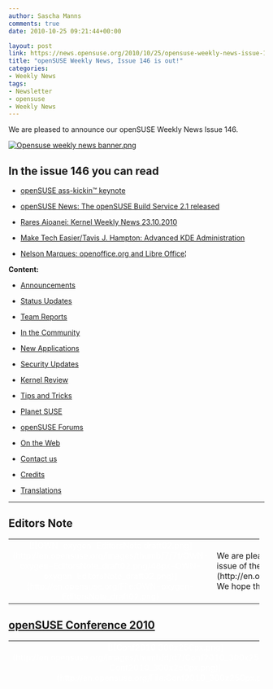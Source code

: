 ```yaml
---
author: Sascha Manns
comments: true
date: 2010-10-25 09:21:44+00:00

layout: post
link: https://news.opensuse.org/2010/10/25/opensuse-weekly-news-issue-146-is-out/
title: "openSUSE Weekly News, Issue 146 is out!"
categories:
- Weekly News
tags:
- Newsletter
- opensuse
- Weekly News
---
```

We are pleased to announce our openSUSE Weekly News Issue 146.
<!-- more -->








[![Opensuse weekly news banner.png](http://en.opensuse.org/images/6/6d/Opensuse_weekly_news_banner.png)](http://en.opensuse.org/File:Opensuse_weekly_news_banner.png)













## In the issue 146 you can read




  * [ openSUSE ass-kickin™ keynote](https://news.opensuse.org/?p=5240#openSUSE_ass-kickin.E2.80.99_keynote)


  * [ openSUSE News: The openSUSE Build Service 2.1 released](https://news.opensuse.org/?p=5240#openSUSE_News:_The_openSUSE_Build_Service_2.1_released)


  * [ Rares Aioanei: Kernel Weekly News 23.10.2010](https://news.opensuse.org/?p=5240#Rares_Aioanei:_Kernel_Weekly_News_23.10.2010)


  * [ Make Tech Easier/Tavis J. Hampton: Advanced KDE Administration](https://news.opensuse.org/?p=5240#Make_Tech_Easier.2FTavis_J._Hampton:_Advanced_KDE_Administration)


  * [ Nelson Marques: openoffice.org and Libre Office¦](https://news.opensuse.org/?p=5240#Nelson_Marques:_openoffice.org_and_Libre_Office.E2.80.A6)















**Content:**




  * [ Announcements](https://news.opensuse.org/?p=5240#Announcements)


  * [ Status Updates](https://news.opensuse.org/?p=5240#Status_Updates)


  * [ Team Reports](https://news.opensuse.org/?p=5240#Team_Reports)


  * [ In the Community](https://news.opensuse.org/?p=5240#In_the_Community)


  * [ New Applications](https://news.opensuse.org/?p=5240#New.2FUpdated_Applications_.40_openSUSE)


  * [ Security Updates](https://news.opensuse.org/?p=5240#Security_Updates)


  * [ Kernel Review](https://news.opensuse.org/?p=5240#Kernel_Review)


  * [ Tips and Tricks](https://news.opensuse.org/?p=5240#Tips_and_Tricks)


  * [ Planet SUSE](https://news.opensuse.org/?p=5240#Planet_SUSE)


  * [ openSUSE Forums](https://news.opensuse.org/?p=5240#openSUSE_Forums)


  * [ On the Web](https://news.opensuse.org/?p=5240#On_the_Web)


  * [ Contact us](https://news.opensuse.org/?p=5240#Feedback_.2F_Communicate_.2F_Get_Involved)


  * [ Credits](https://news.opensuse.org/?p=5240#Credits)


  * [ Translations](https://news.opensuse.org/?p=5240#Translations)







  



  






  






  






  






  






  






  






  






  






  






  






  






  






  






  






  






  






  






  






* * *


  






## Editors Note








<table style="width: 98%;" class="zeroBorder" >
<tbody >
<tr >

<td style="color: rgb(255, 255, 255); text-align: center; vertical-align: top; width: 36px;" >[![OWN-oxygen-EditorsNote draft02.png](http://en.opensuse.org/images/thumb/7/7f/OWN-oxygen-EditorsNote_draft02.png/48px-OWN-oxygen-EditorsNote_draft02.png)](http://en.opensuse.org/File:OWN-oxygen-EditorsNote_draft02.png)
</td>

<td style="margin: 0pt 1em 0pt 0pt;" > We are pleased to announce our **146** issue of the [openSUSE Weekly News](http://en.opensuse.org/Portal:Weekly_news).  We hope that you will enjoy reading. 
</td>
</tr>
</tbody>
</table>





  









## [openSUSE Conference 2010](http://conference.opensuse.org/indico//conferenceDisplay.py?confId=0)








<table style="width: 98%;" class="zeroBorder" >
<tbody >
<tr >

<td style="color: rgb(255, 255, 255); text-align: center; vertical-align: top; width: 36px;" >[![Conf2010 300x250px.png](http://en.opensuse.org/images/thumb/d/d7/Conf2010_300x250px.png/48px-Conf2010_300x250px.png)](http://en.opensuse.org/File:Conf2010_300x250px.png)
</td>

<td style="margin: 0pt 1em 0pt 0pt;" >  




[![Conf2010 468x60px.png](http://en.opensuse.org/images/4/49/Conf2010_468x60px.png)](http://en.opensuse.org/File:Conf2010_468x60px.png)




####  [Nelson Marques: To Nuremberg!](http://nmarques.digitalwhores.net/2010/10/16/to-nuremberg/)




"Next thursday I™m flying to Nuremberg for the openSUSE Conference. I™m arriving somewhere between 14:00 and 15:00 considering that nothing strange happens (ex: like a snow storm).  

  

 For me it™s the first time I attend to FOSS event from such caliber. I™m having my own expectations about it, and it will for sure help me in the work I™ve been doing. I™m also looking forward to meet ˜_the_™ people to which I have interacted with during the last times online. (...)" 




####  [Sirko Kemter: May I introduce you ¦..](http://karl-tux-stadt.de/ktuxs/?p=2817)




"Marya Morevna, she is one of the attendees of openSUSE Conference. She helps me with my presentation on wednesday evening. She comes from Russia, she likes free software because she earned her live from a tool which is free software - SynfigStudio. (...)" 




####  [The third openSUSE Conference Keynote](https://news.opensuse.org/2010/10/18/the-third-opensuse-conference-keynote/)




"This Wednesday the 2nd openSUSE Conference 2010 opens its doors and we are very happy to announce the third keynote today.  

  

 The Desktop and the Cloud “ Thoughts about Freedom on Thursday morning at 9:30 am. How relevant is the desktop in a world where computing is happening in the cloud?  

  

 The motto for our conference is one of the basic ideas of openSUSE: Collaboration across borders. This is why we are especially proud to have this subject addressed in a keynote by two key people from the free desktop world: Cornelius Schumacher, president of KDE e.V., and Vincent Untz, former president of the GNOME Foundation. (...)" 




####  [Sascha Manns: Live from the openSUSE Conference 2010 in Nuremberg](http://saigkill.wordpress.com/2010/10/20/live-from-the-opensuse-conference-2010-in-nuremberg/)




"Today it starts: The new openSUSE Conference. We have over 240 Registrations before start. Some Registrants sleeping in the Hotel from the Berufsbildungswerk. I™m living in the third floor. And i am happy, a clean and convenient room.  

  

 Today the Conference starts at 09:30 with Henne Vogelsangs Talk žGet your ass up!. He motivates us, not just to talk about what is to do. We should just doing anything and have fun.  

  

 The next Talk i™ve listened was Lubos Lunaks talk about žEasy multi “ distribution package builds with the buid service. Lubos explained us, how to use the kde-obs-generator. This Program needs just a singe INFO File with the needed Inforations, and the Program creates from that a *.spec File and two debian*.control Files. So we have all for building Packages for Fedora, Mandriva, Debian and Ubuntu. This talk motivates me to try it out. Maybe i can support in Future my Packages who i maintain in more Destinations. (...)" 




####  [openSUSE ass-kickin™ keynote](https://news.opensuse.org/2010/10/20/opensuse-ass-kickin-keynote/)


"As 260 fans of openSUSE descended upon Nuremberg, the second annual openSUSE Conference began at 9:30 sharp with Hendrik Henne Vogelsang delivering a very important and poignant message for us all..  

  




In Henne™s keynote, Get your ass up!, he talks about where we are and how we can move forward as a Project. We™re in a unique position, Henne said. He asked the audience how old they thought SUSE was. Nobody guessed correctly “ it is 18 years. Debian is 17, Red hat 16 “ SUSE really has been around a long time. Yet it has only been a really open project for a few years “ Henne considers the opening of Factory during 2009 the real milestone here." 




####  [Adrian Schröter: Fotostream from openSUSE Conference 2010](http://lizards.opensuse.org/2010/10/21/fotostream-from-opensuse-conference-2010/)




"[Yet another foto stream](http://www.flickr.com/photos/adrianschroeter/5101297353/) from the openSUSE conference. You see the desktop leads from KDE and Gnome (Cornelius Schumacher and Vincent Untz) giving a talk about the past and future of the free desktop, Stephan Kulow about the future of the distribution, Bernhard Wiedemann about QA testing and so on.  

  

 Most important may be the presentation of the openSUSE board (mainly by Pascal Bleser) how they plan to found an independent foundation for openSUSE as non-profit organization. An important rule of that foundation is that it is independent of any company (no majority of Novell here) but can handle sponsoring, partnering and trademark questions.  

  

 We had also very filled rooms during the OBS talks, but I was unable to take pictures at that point of time unfortunately ;)  

  

 You can skip to the end and leave a response. Pinging is currently not allowed." 




####  [Sebastian Kügler: openSUSE conference 2010](http://vizzzion.org/blog/2010/10/opensuse-conference-2010/)




"These October days, I™m spending in Nürnberg in Southern Germany to attend the openSUSE conference. My role here is three-fold, first and foremost I am here as a representative of open-slx, my employer who sells products and services based on top of openSUSE. Then, I™m a KDE ambassador. Finally, I™m also getting more and more involved with the openSUSE team, getting to know many people and learning about challenges and opportunities this community faces. (...)" 




####  [OSC2010 Key note “ From Developers to Users and back](https://news.opensuse.org/2010/10/21/osc2010-key-note-from-developers-to-users-and-back/)




"Frank Karlitschek will show us on Saturday at 9:30 the project he™s working on to simplify the way software gets to users. Frank has deep knowledge in open source communities as member of the [KDE e.V](http://ev.kde.org/). Board of Directors and eg. as driver behind the [open-PC](http://open-pc.com/) project and some more activities he™s doing. (...)" 




####  [Vincent Untz: openSUSE Conference Party](http://www.vuntz.net/journal/post/2010/10/21/openSUSE-Conference-Party)




"I'm in Nuremberg since Sunday, and the openSUSE Conference started yesterday. So I have already tons of interesting bits to tell. But the really important part is:  

  

[![20101021 lizard-lounge.png](http://en.opensuse.org/images/thumb/7/7b/20101021_lizard-lounge.png/300px-20101021_lizard-lounge.png)](http://en.opensuse.org/File:20101021_lizard-lounge.png)  

  

 Thanks to B1 Systems for sponsoring the party tonight!" 




####  [Jos Poortvliet: oSC party fun](http://nowwhatthe.blogspot.com/2010/10/osc-party-fun.html)




"Wow, third day of the openSUSE conference already. Feels like the conference started an hour ago, every second has been busy. Well, almost. I'm currently enjoying my morning-thee, feeling a bit bad about the fact that 5 minutes ago the Friday keynote started... Will get a cab soon to not miss all of it ;-)  

  

 Last night we had the party - which was very, very cool. Green lighting, red and green drinks and I've met many nice 'old toads' (the openSUSE branded beer). Which contributes to me really loving my thee right now. (...)" 




####  [Will Stephenson: Video: KDE people at openSUSE Conference 2010](http://www.kdedevelopers.org/node/4343)




"I couldn't resist snapping as many KDE folk at the openSUSE conference as I could, and editing them together into: [a short video](http://bille.blip.tv/file/4281044/). (...)" 




####  [Smeegol at oSC](https://news.opensuse.org/2010/10/23/smeegol-at-osc/)




"Wednesday at the conference, Smeegol master Andrew Funkypenguin Wafaa was given the stage by Michael Meeks who was supposed to talk about MeeGo. Meeks claimed that he™d rather have someone on the stage who actually knew what he was talking about, hence Andrew had to explain himself to the audience. (...)" 




####  [Klaas Freitag: openSUSE Conference](http://lizards.opensuse.org/2010/10/23/opensuse-conference/)




"I am home from the openSUSE Conference 2010 and finally landed on the sofa. I don™t know why conferences are so exhausting, but they are for me. My brain slowly becomes sorted again and starts to reflect what happened on the conference. Wow, I can say that I didn™t expect it to become such a great event. There were so many interesting and enthusiastic discussions about topics concerning the openSUSE distribution or about things you can do under the openSUSE umbrella. (...)" 




####  [Will Stephenson: Upstream holiday](http://lizards.opensuse.org/2010/10/24/upstream-holiday/)




"The openSUSE Conference went really well last week. There was an amazing range of material and the audience™s participation in every talk I attended showed that the openSUSE project has moved past the show-and-tell presentations of a company and its customers to a community using the event to share knowledge between its members and develop. As part of the openSUSE Boosters team, I was in it up to my neck. On Wednesday I started with a talk on image building for application authors which was well attended but I think I should tweak towards users™ needs as there weren™t many app authors present. I gave a talk about the upcoming KDE features that will be in openSUSE 11.4 on Thursday, because openSUSE 11.3 had KDE 4.4 but due to the 3 month difference in both projects™ release cycles, openSUSE 11.4 will have the KDE 4.6 releases of platform, workspaces and apps. That equals a lot of changes, so I summarized them for people who don™t read Planet KDE as avidly as I do. The Lizard Lounge event in the SUSE building on Thursday night gave everyone a chance to catch their breath drinking limited edition Old Toad SUSE beer. (...)" 




####  [Sirko Kemter: openSUSE Conference 2010](http://karl-tux-stadt.de/ktuxs/?p=2820)




"I am finally home from openSUSE Conference v2.0 and now I have time to write an article about it. Conference started for me on tuesday with my arrival. I have only 240km ride to Nuremberg but with train you need nearly 4 hours. For the first evening I joined one of the planned social dinners. So I went with some others to a chinese restaurant nearby. (...)" 




####  [Thomas Thym: openSUSE conference 2010 is over](http://ungethym.blogspot.com/2010/10/opensuse-conference-2010-is-over.html)




"openSUSE conference is over. It was an amazing and exhausting time. And the most important thing I learned was: The openSUSE project is a commuity. Of cause I meet many community members employed by Novell. But also many contributors NOT payed by that sponsor. The project is moving more and more into the direction of independence (e.g. with it's community based new strategy).  

  

 I was suspisious myself when I choose my distro some time ago. Shall I really try openSUSE, with all the deals the main sponsor is doing? From now on I am sure that these prejudices were wrong. (...)" 




####  [Christian Boltz: Keysigning made easy](http://blog.cboltz.de/archives/57-Keysigning-made-easy.html)




"At the openSUSE conference I heard many interesting talks and met lots of nice people from the openSUSE community. I also took part at the keysigning party. To avoid that everybody has to start from scratch, here is a HowTo sign keys efficiently with caff." 




####  [Martin Mohring: OBS 2.1: Status of SuperH (sh4) support with QEMU](http://lizards.opensuse.org/2010/10/24/obs-2-1-status-of-superh-sh4-support-with-qemu/)




"With established ARM support in OBS the as well as emulated MIPS and PowerPC is getting more mature, the last big embedded architecture not working in OBS with QEMU user mode was SH4. QEMU developers community had done a lot of work in improving QEMU user mode during the last months, so I can proudly present with currently only a few patches to QEMU git master OBS builds working with the SH4 port of Debian Sid. The new QEMU 0.13 released recently is a big milestone for this. Another news is that I had fixed the bugs in Virtual Machine builds (build script) when using them with some architectures like PowerPC 32bit and SH4. So now also the combination of using for example KVM (XEN should also work) in a worker together with ARM, MIPS, PowerPC and SH4 is working. The appropriate fixes are in one of the next build script releases (if not even released already now with OBS 2.1, I have to check that). You can select architecture sh4³ with OBS 2.1 and also start a scheduler with sh4³." 




####  [Sirko Kemter: openSUSE Conference 2010](http://karl-tux-stadt.de/ktuxs/?p=2820)




"I am finally home from openSUSE Conference v2.0 and now I have time to write an article about it. Conference started for me on tuesday with my arrival. I have only 240km ride to Nuremberg but with train you need nearly 4 hours. For the first evening I joined one of the planned social dinners. So I went with some others to a chinese restaurant nearby. I was not really happy about the situation to have two of them but Will saw not my announcement on the project mailinglist and planned a second one. But some of the KDE people from the other dinner joined us later. Personnally I like such things so I think we should plan such a thing next conference from the beginning on. Next day the conference started with Hennes kicking ass keynote and ended with my talk about free and open movies and of course I showed some of them. I write an second article about that and of course I load up my slides and give the URLs to the movies I showed there. Between that I attend only a few talks and sessions, one of them was the session about the foundation. Second day I had also not a lot of time to attend sessions, but that means not I did nothing, I had a lot of conversations with people I do work and thats more important for me. I load up some photos and did some tweets and thats what I tried to do, give the part of our community the not can attend the conference a view whats going on there. The day ended with the Lizard Lounge the social event of the openSUSE Conference." ====[[http://lizards.opensuse.org/2010/10/24/upstream-holiday/](http://lizards.opensuse.org/2010/10/24/upstream-holiday/) The openSUSE Conference went really well last week. There was an amazing range of material and the audience™s participation in every talk I attended showed that the openSUSE project has moved past the show-and-tell presentations of a company and its customers to a community using the event to share knowledge between its members and develop. As part of the openSUSE Boosters team, I was in it up to my neck. On Wednesday I started with a talk on image building for application authors which was well attended but I think I should tweak towards users™ needs as there weren™t many app authors present. I gave a talk about the upcoming KDE features that will be in openSUSE 11.4 on Thursday, because openSUSE 11.3 had KDE 4.4 but due to the 3 month difference in both projects™ release cycles, openSUSE 11.4 will have the KDE 4.6 releases of platform, workspaces and apps. That equals a lot of changes, so I summarized them for people who don™t read Planet KDE as avidly as I do. The Lizard Lounge event in the SUSE building on Thursday night gave everyone a chance to catch their breath drinking limited edition Old Toad SUSE beer. On Friday I gave a spontaneous BoF on KWin™s current and upcoming features. Can you name the four ways to show your desktop in 4.5? I only had 3 until a member of the audience pointed out a 4th. And yesterday I supported Chani™s workshop on developing for Plasma using Javascript and QML, which piqued the audience™s interest by showing how KDE™s high-level services like the Plasma applets framework and the KConfig configuration storage library add value to the glamour of QML and QGraphicsView. To enable all of the audience to participate, I™d prepared another live image, this time an SDK based on KDE trunk, Qt 4.7 and latest Qt Designer 2.0.1 with all the headers and developer docu on board. This paid off, as unlike at Akademy, most people didn™t have developer builds ready to go on their laptops. Within minutes we had copies booting from everyone™s USB sticks and people were working through the included git repository of tutorials prepared by Chani, making flags change colour on click and saving applet state using only a schema file and a Qt Designer config UI." 




####  [Klaas Freitag: openSUSE Conference](http://lizards.opensuse.org/2010/10/23/opensuse-conference/)




"I am home from the openSUSE Conference 2010 and finally landed on the sofa. I don™t know why conferences are so exhausting, but they are for me. My brain slowly becomes sorted again and starts to reflect what happened on the conference. Wow, I can say that I didn™t expect it to become such a great event. There were so many interesting and enthusiastic discussions about topics concerning the openSUSE distribution or about things you can do under the openSUSE umbrella. The fun side of community and technology was inspiring people all over, in opposite to some situations I remember on the last years conference where we had to deal with unpleasant topics. This seemed to have completely went away, instead people were aiming to solve problems together in a constructive way or, even more fun, worked on new things without so called stop-energy." 




####  [Thomas Thym: openSUSE conference 2010 is over](http://ungethym.blogspot.com/2010/10/opensuse-conference-2010-is-over.html)




"openSUSE conference is over. It was an amazing and exhausting time. And the most important thing I learned was: The openSUSE project is a commuity. Of cause I meet many community members employed by Novell. But also many contributors NOT payed by that sponsor. The project is moving more and more into the direction of independence (e.g. with it's community based new strategy). I was suspisious myself when I choose my distro some time ago. Shall I really try openSUSE, with all the deals the main sponsor is doing? From now on I am sure that these prejudices were wrong." 



</td>
</tr>
</tbody>
</table>





  









## Announcements








<table style="width: 98%;" class="zeroBorder" >
<tbody >
<tr >

<td style="color: rgb(255, 255, 255); text-align: center; vertical-align: top; width: 36px;" >[![Marketing.png](http://en.opensuse.org/images/9/98/Marketing.png)](http://en.opensuse.org/File:Marketing.png)
</td>

<td style="margin: 0pt 1em 0pt 0pt;" >


####  [openSUSE News: The openSUSE Build Service 2.1 released](https://news.opensuse.org/2010/10/19/the-opensuse-build-service-2-1-released/)


"The openSUSE Build Service “ OBS “ is now officially at release 2.1. We™re delighted with the improvements in this release, including an enhanced web interface, integration with online code management systems and better access controls. (...)" 


####  [Jos Poortvliet: Almost time!](http://nowwhatthe.blogspot.com/2010/10/almost-time.html)




"After a slightly-too-big dinner last night your strategy team spend all day working on the strategy docs. We've spend most of that time trying to shorten it without loosing the essential information in there - trying to make it more readable. I think we did reasonable well - the results are [on co-ment](https://lite.co-ment.com/text/lNPCgzeGHdV/view/) again. (...)" 




####  [Advance discontinuation notice for openSUSE 11.1](http://lists.opensuse.org/opensuse-announce/2010-10/msg00008.html)




"SUSE Security announces that the SUSE Security Team will stop releasing updates for openSUSE 11.1 soon.  

 Having provided security-relevant fixes for the last two years, we will stop releasing updates after December 31st 2010.  

  

 As a consequence, the openSUSE 11.1 distribution directory on our server download.opensuse.org will be removed from /distribution/11.1/ to free space on our mirror sites. The 11.1 directory in the update tree /update/11.1 will follow, as soon as all updates have been published. Also the openSUSE buildservice repositories building openSUSE 11.1 will be removed. (...)" 




####  [Thomas Schraitle: RTFM!](http://lizards.opensuse.org/2010/10/23/rtfm/)




"Before and during the openSUSE conference, some nice people (Jens-Daniel, Jürgen, Darix) created the following site for you:  

[http://rtfm.opensuse.org](http://rtfm.opensuse.org/)  

  

 Thank you guys! I like the thrilling name. ;-)  

  

 It™s a static page (at the moment?) and collects the current documentation from several products and projects. Probably you will see more to come in the next weeks.  

  

 Have fun!" 




####  [OSC2010 Key note “ From Developers to Users and back](https://news.opensuse.org/2010/10/21/osc2010-key-note-from-developers-to-users-and-back/)




"Frank Karlitschek will show us on Saturday at 9:30 the project he™s working on to simplify the way software gets to users. Frank has deep knowledge in open source communities as member of the KDE e.V. Board of Directors and eg. as driver behind the open-PC project and some more activities he™s doing. What makes developers and users happy ? Currently developers create great software solving the user™s problem. But getting the software in a consumable way, simple, fast and efficient to the user nowadays still comes with some challenges. And marketing of the software isn™t covered either yet. So, maybe this situation could be improved. This is the first public presentation of on ongoing project to radically simplify the work for the developers and make new applications available for end users in just a few minutes. If you have not registered for the conference yet, please do so here to assure we have enough chairs. Our yearly conference is free of charge, offers interesting talks and gives you the best chance to meet many cool people in person!" 




####  [Smeegol at oSC](https://news.opensuse.org/2010/10/23/smeegol-at-osc/)




"Wednesday at the conference, Smeegol master Andrew Funkypenguin Wafaa was given the stage by Michael Meeks who was supposed to talk about MeeGo. Meeks claimed that he™d rather have someone on the stage who actually knew what he was talking about, hence Andrew had to explain himself to the audience. **What is special about Smeegol** According to Andrew he developed Smeegol in part because he thought he could do better by building upon openSUSE. openSUSE has a real ˜open™ builservice, where anyone can easily contribute code and improvements to the packages where MeeGo has a much more closed development process. Moreover, openSUSE offers a whole ecosystem of services like a wiki and a bugtracker; and more importantly, openSUSE has a huge community of experts in a variety of area™s who can answer questions and contribute solutions to the many issues that MeeGo faces. Andrew has, for many applications and components in Smeegol, taken advantage of existing openSUSE packages thus offering NetworkManager (which offers proper encryption support, AdHoc networking, VPN etc ) and a more up-to-date Chromium. Andrew also spend considerable time in getting more social networking features to work in Smeegol “ like Facebook and twitter." 



</td>
</tr>
</tbody>
</table>





  









## Status Updates







### Distribution





<table style="width: 98%;" class="zeroBorder" >
<tbody >
<tr >

<td style="color: rgb(255, 255, 255); text-align: center; vertical-align: top; width: 36px;" >[![Suse Box.png](http://en.opensuse.org/images/thumb/9/94/Suse_Box.png/48px-Suse_Box.png)](http://en.opensuse.org/File:Suse_Box.png)
</td>

<td style="margin: 0pt 1em 0pt 0pt;" >  




####  Bugzilla




**Important links:**




  * [Detailed Bugzilla Report](https://bugzilla.novell.com/report.cgi?x_axis_field=bug_severity&y_axis_field=product&z_axis_field=&query_format=report-table&short_desc_type=allwordssubstr&short_desc=&long_desc_type=fulltext&long_desc=&classification=openSUSE&bug_file_loc_type=allwordssubstr&bug_file_loc=&status_whiteboard_type=allwordssubstr&status_whiteboard=&keywords_type=anywords&keywords=&bug_status=UNCONFIRMED&bug_status=NEW&bug_status=ASSIGNED&bug_status=NEEDINFO&bug_status=REOPENED&emailassigned_to1=1&emailtype1=substring&email1=&emailassigned_to2=1&emailreporter2=1&emailqa_contact2=1&emailcc2=1&emailtype2=substring&email2=&bugidtype=include&bug_id=&votes=&chfieldfrom=&chfieldto=Now&chfieldvalue=&format=table&action=wrap&field0-0-0=noop&type0-0-0=noop&value0-0-0=)


  * [Submitting Bug Reports](http://en.opensuse.org/openSUSE:Submitting_bug_reports)


  * [Bug Reporting FAQ](http://en.opensuse.org/openSUSE:Bug_reporting_FAQ)


</td>
</tr>
</tbody>
</table>





  






## Team Reports




### Build Service Team





<table style="width: 98%;" class="zeroBorder" >
<tbody >
<tr >

<td style="color: rgb(255, 255, 255); text-align: center; vertical-align: top; width: 36px;" >[![OWN-oxygen-Build-Service.png](http://en.opensuse.org/images/9/98/OWN-oxygen-Build-Service.png)](http://en.opensuse.org/File:OWN-oxygen-Build-Service.png)
</td>

<td style="margin: 0pt 1em 0pt 0pt;" >


####  [Jos Poortvliet: Notes on OBS](http://nowwhatthe.blogspot.com/2010/10/notes-on-obs.html)




"Having an awesome time here at the conference - esp last night with the Movie Night, the Movies were cool. As was the beer during and afterwards...  

  

 During the day I followed talk by Lubos Lunak about the Build Service as I wanted to learn more about it. As I made notes I decided to share them :D  

  

 In the introduction Lubos shared that apparently you have to package each application by hand - however, automatic downloading of random tarballs from the internet and turning them into packages for all linux distributions on distrowatch.org is planned for OBS 3.0! (...)" 




####  [Martin Mohring: OBS 2.1: Status of SuperH (sh4) support with QEMU](http://lizards.opensuse.org/2010/10/24/obs-2-1-status-of-superh-sh4-support-with-qemu/)




"With established ARM support in OBS the as well as emulated MIPS and PowerPC is getting more mature, the last big embedded architecture not working in OBS with QEMU user mode was SH4. QEMU developers community had done a lot of work in improving QEMU user mode during the last months, so I can proudly present with currently only a few patches to QEMU git master OBS builds working with the SH4 port of Debian Sid. The new QEMU 0.13 released recently is a big milestone for this. (...)" 




####  Build Service Statistics




Statistics can found at [http://build.opensuse.org](http://build.opensuse.org/)



</td>
</tr>
</tbody>
</table>





  






### GNOME Team





<table style="width: 98%;" class="zeroBorder" >
<tbody >
<tr >

<td style="color: rgb(255, 255, 255); text-align: center; vertical-align: top; width: 36px;" >[![GNOME-foot.jpg](http://en.opensuse.org/images/thumb/8/82/GNOME-foot.jpg/48px-GNOME-foot.jpg)](http://en.opensuse.org/File:GNOME-foot.jpg)
</td>

<td style="margin: 0pt 1em 0pt 0pt;" >  




####  [Vincent Untz: JDLL 2010](http://www.vuntz.net/journal/post/2010/10/21/JDLL-2010)




"Last Friday, I headed to Lyon for the JDLL 2010. It's an event that feels always a bit special for me since the JDLL was the first event I attended a long while ago. Even though it's not the biggest event in France, for some reason, all the usual suspects from the french-speaking free software community is coming. So a good place to be to catch up with various people (Alexandre, Didier, FrÃ©dÃ©ricP, Michael from the GNOME-FR <strike>conspiracy</strike>community, as well as our friends from Mageia, and more). (...)" 



</td>
</tr>
</tbody>
</table>





  






### KDE Team





<table style="width: 98%;" class="zeroBorder" >
<tbody >
<tr >

<td style="color: rgb(255, 255, 255); text-align: center; vertical-align: top; width: 36px;" >[![Kde-logo.jpg](http://en.opensuse.org/images/thumb/7/73/Kde-logo.jpg/48px-Kde-logo.jpg)](http://en.opensuse.org/File:Kde-logo.jpg)
</td>

<td style="margin: 0pt 1em 0pt 0pt;" >  




####  [Andreas Demmer: Dashboard animation](http://www.andreas-demmer.de/en/2010/10/19/dashboard-animation/?utm_source=feedburner&utm_medium=feed&utm_campaign=Feed%3A+andreas-demmer%2Fkde+%28Andreas+Demmer%3A+KDE%29)




"Yesterday evening, I added the first animation to the KWin [dashboard effect](http://www.andreas-demmer.de/en/2010/06/24/dashboard-effekt-plugin-stand-der-dinge/): Saturation and brightness of the background do now change over a configurable time span when the dashboard appears. The smooth fade of the background adds some eye candy without being to obstrusive (hopefully).  

  

 I posted [the according patch](http://reviewboard.kde.org/r/5658/) to the KDE review board. If everything works out fine, the patch will be in trunk for KDE SC 4.6 before code freeze." 



</td>
</tr>
</tbody>
</table>





  






### Marketing Team





<table style="width: 98%;" class="zeroBorder" >
<tbody >
<tr >

<td style="color: rgb(255, 255, 255); text-align: center; vertical-align: top; width: 36px;" >[![Start-here-branding.png](http://en.opensuse.org/images/thumb/c/c6/Start-here-branding.png/48px-Start-here-branding.png)](http://en.opensuse.org/File:Start-here-branding.png)
</td>

<td style="margin: 0pt 1em 0pt 0pt;" >


####  [Jos Poortvliet: Ambassador video's](http://nowwhatthe.blogspot.com/2010/10/ambassador-videos.html)




"A couple of days ago Chuck came up with a (brilliant) idea to bring our ambassadors a bit closer to the openSUSE conference, even if they can't physically be there: [let's all record a greeting message](http://lists.opensuse.org/opensuse-ambassadors/2010-10/msg00025.html)!  

  

 So that idea is awesome, and Bruno just announced [some space to put the video's](http://lists.opensuse.org/opensuse-ambassadors/2010-10/msg00050.html).  

  

 So, if you're an openSUSE ambassador and you won't make it to the conference, record a video and put it live :D (...)" 



</td>
</tr>
</tbody>
</table>





  






### Mono Team





<table style="width: 98%;" class="zeroBorder" >
<tbody >
<tr >

<td style="color: rgb(255, 255, 255); text-align: center; vertical-align: top; width: 36px;" >[![Mono project logo.png](http://en.opensuse.org/images/thumb/8/87/Mono_project_logo.png/48px-Mono_project_logo.png)](http://en.opensuse.org/File:Mono_project_logo.png)
</td>

<td style="margin: 0pt 1em 0pt 0pt;" >  




####  [Lluis Sanchez: Cydin source published](http://foodformonkeys.blogspot.com/2010/10/cydin-source-published.html)




"I just published the source code of [Cydin](http://foodformonkeys.blogspot.com/2010/06/hack-week-project-cydin.html) in [github](http://github.com/slluis/cydin). Cydin is an add-in repository for applications based on Mono.Addins. The latest version is currently running the [MonoDevelop add-in repo](http://addins.monodevelop.com/). I have many ideas to keep improving Cydin. Here are a few: (...)" 



</td>
</tr>
</tbody>
</table>





  






### openFATE Team





<table style="width: 98%;" class="zeroBorder" >
<tbody >
<tr >

<td style="color: rgb(255, 255, 255); text-align: center; vertical-align: top; width: 36px;" >[![Logo-fate.png](http://en.opensuse.org/images/thumb/c/c2/Logo-fate.png/48px-Logo-fate.png)](http://en.opensuse.org/File:Logo-fate.png)
</td>

<td style="margin: 0pt 1em 0pt 0pt;" >  




####  [#310721: Pkg-Config with Packagekit/Zypper integration](https://features.opensuse.org/310721)




"This idea is made to make installing from source easiest as possible. Many tools to generating makefile (configure) uses pkg-config a lot. Pkg-config returns complirer flags and path to include files.  

  

 When the package devel/header files isn't insralled, pkg-config only returns error code. We should modify pkg-config to search devel packages in the repository(like cnf). We can integrated zypper, but integrating PackageKit instead is also a good choice. The behaviour can be simply: displaying package name to install on error out. Not always package name are matched to name suggested by configuration script.  

  

 I can also imagine to write complete replacement for make, which modify system path to directory with special wrapper for compilers/pkg-config." 




####  [#310722: Update xconfig in kernel to use QT4](https://features.opensuse.org/310722)




"Since QT3 is unsupported now should the kernels xconfig now utilize QT4 instead of QT3?" 




####  [#310739: Explain how to "disable" pam-config, if manual pam configuration is in place](https://features.opensuse.org/310739)




"pam-config write the files /etc/pam.d/common-***-pc. If a user want to use its own configuration, he has to remove the symlink from /etc/pam.d/common-*** to the -pc files and create the common-*** file with his configuration to prevent pam-config from removing his configuration.  

  

 But this is nowhere explained. It should be added to the pam-config manpage.  

  

 Additionally we should think about a way to prevent overwriting manual changes to the service files, if --service is used." 




####  Statistics




[Feature](https://features.opensuse.org/) statistics for [openSUSE 11.4](https://features.opensuse.org/statistic/product/22236)




[More information on openFATE](http://en.opensuse.org/openSUSE:Openfate)



</td>
</tr>
</tbody>
</table>





  






### OpenOffice.org Team





<table style="width: 98%;" class="zeroBorder" >
<tbody >
<tr >

<td style="color: rgb(255, 255, 255); text-align: center; vertical-align: top; width: 36px;" >[![Nuvola apps ooo gulls.png](http://en.opensuse.org/images/thumb/3/3b/Nuvola_apps_ooo_gulls.png/48px-Nuvola_apps_ooo_gulls.png)](http://en.opensuse.org/File:Nuvola_apps_ooo_gulls.png)
</td>

<td style="margin: 0pt 1em 0pt 0pt;" >


####  [Mike McCallister: More LibreOffice: Infrastructure Expands, Beta 2 Released, and Oracle Gets Hostile](http://metaverse.wordpress.com/2010/10/19/more-libreoffice-infrastructure-expands-beta-2-released-and-oracle-gets-hostile/)




"A couple weeks into the LibreOffice project, and the room is really beginning to come together. Let™s try to summarize what™s been happening: 




  * October 13 marked the 10th anniversary of Sun freeing the StarOffice source code and creating the OpenOffice.org project. Luis Suarez-Potts sent this email on behalf of the OpenOffice.org community. The Document Foundation released The Next Decade Manifesto, outlining the goals of the foundation and the LibreOffice project. 


  * LibreOffice Beta 2 was released on October 14. (...)" 


</td>
</tr>
</tbody>
</table>





  






### Translation Team





<table style="width: 98%;" class="zeroBorder" >
<tbody >
<tr >

<td style="color: rgb(255, 255, 255); text-align: center; vertical-align: top; width: 36px;" >[![Icon-localize.png](http://en.opensuse.org/images/thumb/9/95/Icon-localize.png/48px-Icon-localize.png)](http://en.opensuse.org/File:Icon-localize.png)
</td>

<td style="margin: 0pt 1em 0pt 0pt;" >  




####  Localization




  * Daily updated translation statistics are available on the [openSUSE Localization Portal](http://i18n.opensuse.org/). 


  * [Trunk Top-List](http://i18n.opensuse.org/stats/trunk/toplist.php) “ [Localization Guide](http://en.opensuse.org/OpenSUSE_Localization_Guide)


</td>
</tr>
</tbody>
</table>





  









## In the Community 








<table style="width: 98%;" class="zeroBorder" >
<tbody >
<tr >

<td style="color: rgb(255, 255, 255); text-align: center; vertical-align: top; width: 36px;" >[![Icon-project.png](http://en.opensuse.org/images/3/31/Icon-project.png)](http://en.opensuse.org/File:Icon-project.png)
</td>

<td style="margin: 0pt 1em 0pt 0pt;" >  




###  Events & Meetings




Past: 




  * [**October 13, 2010: German Wiki Team Meeting**](https://news.opensuse.org/2010/05/30/german-wiki-team-meeting-2/)


  * [**October 14, 2010: ï»¿openSUSE KDE Team meeting**](https://news.opensuse.org/2010/05/13/%ef%bb%bfopensuse-kde-team-meeting/)


  * [**October 20, 2010: openSUSE Board Meeting**](https://news.opensuse.org/2010/03/24/opensuse-board-meeting/)


  * [**October 21, 2010: Lizard Lounge**](https://news.opensuse.org/2010/10/14/lizard-lounge-2/)


  * [**October 20-23, 2010: openSUSE Conference 2010 (Nuremberg, Germany)**](http://en.opensuse.org/Portal:Conference)



  

 Upcoming: 




  * [** October 27, 2010: German Wiki Team Meeting**](https://news.opensuse.org/2010/05/30/german-wiki-team-meeting-2/)


  * [** November 6, 2010: Brandenburger Linuxinfotag (Germany)**](http://blit.org/)


  * [** November 10-12, 2010: Latinoware 2010 (Brazil)**](http://www.latinoware.org/)


  * [** November 13-14, 2010: OpenRheinRuhr (Germany)**](http://openrheinruhr.de/)



  






  * You can find more informations on other events at: 


    * [openSUSE News/Events](https://news.opensuse.org/category/events/) “ [Local events](http://en.opensuse.org/openSUSE:Ambassadors_events)



###  openSUSE for your ears




  * The openSUSE Weekly News are available as Livestream or Podcast in the German Language. You can hear it or download it on [http://blog.radiotux.de/podcast](http://blog.radiotux.de/podcast). 



###  From Ambassadors




####  [Mohammad Edwin Zakaria: Geeko Comes to Schools](http://lizards.opensuse.org/2010/10/17/3dmedwinz-picasaweb-hrefhttppicasaweb-google-commedwinzicteqep-target_blankpicasaweb/)




"Yogyakarta is one of the tourism destination in Indonesia. The unique Javanise tradition blend with some acculturation from outside culture. Recently I was asked by the Ministry of Communication and Information Technology and Office of Education, Youth and Sport of Yogyakarta to help them to prepare the computer lab for elementary and junior high school in Yogyakarta Province “ Indonesia.  

  

 Well, this is the tough job. I work with some expert, teacher and education strategist to prepare the e-learning system. We should prepare learning/teaching material in digital format, train the teacher to use authoring tools and operating system, and prepare the schools to be ready to receive the PC™s. This government initiative will involve 500 schools in 3 years. Every school that involve in this program will receive 21 PCs.  

  

 We select openSUSE Li-f-e as the operating system in every pc. The selection is not because I™m an openSUSE member but we come to the conclusion that openSUSE Li-f-e is the most complete and well prepare distribution for education (well, I convince other expert, some of them are Ph.D, he..he¦). This year there are 110 schools involve in this program, this means another new 2310 openSUSE installation and more than 4000 new users if we assume that every PC will be used by 2 students. (...)" 




####  [Kálmán KÃ©mÃ©nczy: Linux in Education (LOK) - Budapest, Hungary - Report](http://lists.opensuse.org/opensuse-ambassadors/2010-10/msg00061.html)




"Please find my report here.  




Event: Linux in Education (LOK) - Budapest, Hungary.  Date: October 16th, 2010.  Location: Miklos Bercsenyi High School and College (...)" 


####  [Kálmán KÃ©mÃ©nczy: Ambassador goal review - Hungary](http://lists.opensuse.org/opensuse-ambassadors/2010-10/msg00063.html)




"I like the boosters weekly review so I decide to do a bimonthly review for same reasons about the status of my/Hungarian community goals.  

 On the 11.3 release party in Budapest we set few goals in August:  

[http://lists.opensuse.org/opensuse-ambassadors/2010-08/msg00069.html](http://lists.opensuse.org/opensuse-ambassadors/2010-08/msg00069.html) (...)" 




###  openSUSE in $COUNTRY


"Details" 


###  Communication




  * [The Mailinglists](http://lists.opensuse.org/)


  * [The openSUSE Forums](http://forums.opensuse.org/)] 



###  Contributors




  * [The User Directory](http://users.opensuse.org/)


</td>
</tr>
</tbody>
</table>





  









## New/Updated Applications @ openSUSE








<table style="width: 98%;" class="zeroBorder" >
<tbody >
<tr >

<td style="color: rgb(255, 255, 255); text-align: center; vertical-align: top; width: 36px;" >[![OWN-oxygen-New-Updated-Applications.png](http://en.opensuse.org/images/1/10/OWN-oxygen-New-Updated-Applications.png)](http://en.opensuse.org/File:OWN-oxygen-New-Updated-Applications.png)
</td>

<td style="margin: 0pt 1em 0pt 0pt;" >  




####  [Sankar P: Stunning Random Wallpapers for your "openSUSE GNOME" Desktop](http://psankar.blogspot.com/2009/10/stunning-random-wallpapers-for-your.html)




"I came across an interesting project named [Webilder](http://www.webilder.org/). It is so awesome. Webilder can... 


- download flickr photos that match tags (for example: beach,party)  - download photos from flickr users of your choice.  - download most interesting photos from flickr.  - download amazing daily proshots from Webshots (requires Webshots account).  - automatically download new photos for you.  - change your wallpaper every few minutes.  - import webshots collections (wbz or wbc formats). 


(...)  

  

 openSUSE was not having rpms for this package. So I went ahead and created a build-service [project](https://build.opensuse.org/project/show?project=home:psankar:webilder) for this. [Go GRAB The RPM :-)](http://software.opensuse.org/ymp/home:psankar:webilder/openSUSE_11.1/Webilder.ymp) (1-click install) (...)" 




  * You can find other interesting Packages at: 


  * [Packman](http://packman.links2linux.de/rdf/packman_en.rdf) “ [OBS](https://hermes.opensuse.org/feeds/66367)


</td>
</tr>
</tbody>
</table>





  









## Security Updates








<table style="width: 98%;" class="zeroBorder" >
<tbody >
<tr >

<td style="color: rgb(255, 255, 255); text-align: center; vertical-align: top; width: 36px;" >[![Logo-SecurityUpdates.png](http://en.opensuse.org/images/6/68/Logo-SecurityUpdates.png)](http://en.opensuse.org/File:Logo-SecurityUpdates.png)
</td>

<td style="margin: 0pt 1em 0pt 0pt;" >


To view the security announcements in full, or to receive them as soon as they're released, refer to the [openSUSE Security Announce](http://lists.opensuse.org/opensuse-security-announce/) mailing list.  

  





</td>
</tr>
</tbody>
</table>





  









## Kernel Review








<table style="width: 98%;" class="zeroBorder" >
<tbody >
<tr >

<td style="color: rgb(255, 255, 255); text-align: center; vertical-align: top; width: 36px;" >[![Tux.svg.png](http://en.opensuse.org/images/thumb/b/bc/Tux.svg.png/48px-Tux.svg.png)](http://en.opensuse.org/File:Tux.svg.png)
</td>

<td style="margin: 0pt 1em 0pt 0pt;" >  




####  [Linus Torvalds: Linux 2.6.36](http://thread.gmane.org/gmane.linux.kernel/1051573)




"So it's a week later than I wanted (plus all the days that added up from me having a few 8-day weeks during this release window), but it's out there now.  

  

 The delay means that the merge window that opens now would cover the upcoming kernel summit. However, I really hope that everybody sends me their patches and pull requests _before_ KS even starts. And if you're affected by the kernel summit you probably won't have time during it to finalize anything that week anyway, especially for those staying for plumbers afterwards, and... (...)" 




####  [h-online/Thorsten Leemhuis: What's new in Linux 2.6.36](http://www.h-online.com/open/features/What-s-new-in-Linux-2-6-36-1103009.html)




"The new kernel version is notable because it hasn't grown in size “ yet it contains hundreds of advancements which will be obvious to end users, who don't often notice changes in their Linux distribution's kernel.  

  

 After 80 days of development Linus Torvalds has released Linux version 2.6.36. It got the name "Flesh-Eating Bats with Fangs" with the eight pre-release; Torvalds was inspired by a bat that recently found its way into his house. The new Linux kernel is no larger than its immediate predecessor “ a rarity, as over the past few years the kernel sources have grown by several hundred thousand lines of code with every new version released in the main development branch. (...)" 




####  [Rares Aioanei: Kernel Weekly News 23.10.2010](http://schaiba.wordpress.com/2010/10/20/kernel-weekly-news-23-10-2010/)


"Hello gals and guys and welcome! Since last time, we have a wave of interesting patches, updates and RFCs so let™s just get into it." 
</td>
</tr>
</tbody>
</table>





  









## Tips and Tricks








<table style="width: 98%;" class="zeroBorder" >
<tbody >
<tr >

<td style="color: rgb(255, 255, 255); text-align: center; vertical-align: top; width: 36px;" >[![OWN-oxygen-Tips-and-Tricks.png](http://en.opensuse.org/images/9/98/OWN-oxygen-Tips-and-Tricks.png)](http://en.opensuse.org/File:OWN-oxygen-Tips-and-Tricks.png)
</td>

<td style="margin: 0pt 1em 0pt 0pt;" >  




###  For Desktop Users




####  [Make Tech Easier/Tavis J. Hampton: Advanced KDE Administration](http://maketecheasier.com/advanced-kde-administration/2010/10/20)




"For general use, it is sufficient to configure KDE using the options provided in System Settings and in individual application settings. Nevertheless, to unlock the full power of KDE, you should learn some of the system administration tools that it provides. (...)" 




####  [SUSE Geek: BCM4311/4312/4321/4322 Wireless in openSUSE 11.3](http://www.susegeek.com/wireless/bcm4311431243214322-wireless-in-opensuse-11-3/)




"In openSUSE 11.3, laptops installed with the BCM4311/BCM4312/BCM4321/BCM4322 Wireless LAN cards like the Dell Inspiron 1525 do not have drivers installed and hence do not work out of the box. In Dell this Wireless card is labelled as Dell 1395 Wireless card. The broadcom-wl package which contain Broadcom™s IEEE 802.11a/b/g/n hybrid LinuxÂ® device driver for use with Broadcom™s BCM4311-, BCM4312-, BCM4321-, and BCM4322-based hardware doesn™t seem to work. (...)" 




  






###  For Commandline/Script Newbies




####  [Linux.com/Joe 'Zonker' Brockmeier: Essentials of Bash Scripting: Using Loops](http://www.linux.com/learn/tutorials/373609:essentials-of-bash-scripting-using-loops)




"An essential rule of system administration: If you need to do something often, try to write a script to do it for you. If you need to do something several times within a script, you'll need to be able to use loop statements to repeat something until done. With GNU Bash, you'll do this with _for_, _while_, and _until_ statements. (...)" 




####  [SUSE Geek: How to send email with attachments from command line](http://www.susegeek.com/internet-browser/how-to-send-email-with-attachments-from-command-line/)




"This is a quick tip for all those beginers on openSUSE, SUSE Linux or even for that matter on any Linux or Unix distros on how to send an email from command line with an attachment. This could be a text or an image file.  

 By default, mail messages can be encoded with the file content into the mail message body rather than adding the required file as an attachment. To send a file as an attachment use the uuencode utility as follows: (...)" 




  






###  For Developers and Programmers




####  [webreference/Leidago Noabeb: Create a Localized Web Page with PHP](http://www.webreference.com/programming/php/localization/)




"The process of making your applications/websites usable in many different locales is called internationalization, While customizing your code for different locales is called localization. Localization is the process of making your applications or websites local to where it is being viewed. For example, you can make a website more local to a particular place by converting its text to the predominate language of that location and by displaying the local time (e.g. German for people living in Germany or French for people living in France). (...)" 




####  [Linux User & Developer/Kunal Deo: Develop Apache HTTP Server Modules](http://www.linuxuser.co.uk/tutorials/develop-apache-modules/)




"As of February 2010, Apache served over 54.46% of all websites and over 66% of the million busiest. It is available on a wide variety of platforms including Linux, Mac OS X, Windows and BSD. One of the key factors behind Apache HTTP Server™s success is its modular architecture. The Apache HTTP Server core is very simple and doesn™t do much. The default distribution of HTTP Server contains the core and a set of core Apache Modules that handle most of the web-server-related operations. This modular architecture presents several benefits. For example, instead of running the full server, one can enable only the modules that one will use; this way one can run the most efficient version of the HTTP Server without changing the server code. Another benefit of modular architecture is extensibility. Apache as a web server community implements a defined feature set approved by the community, but that may or may not be enough for everybody. With extensible architecture, anybody can extend Apache HTTP Server according to their needs by developing Apache modules. (...)" 




  






###  For System Administrators




####  [SUSE Geek: How to configure Postfix to send emails in openSUSE and SUSE Linux](http://www.susegeek.com/networking/how-to-configure-postfix-to-send-emails-in-opensuse-and-suse-linux/)




"Default installs of openSUSE and SUSE Linux will not be able to send emails. The following simple configuration procedure should help you setup postfix to send emails. Infact, this should work on most of the Linux distros. The config file for postfix is 


/etc/postfix/main.cf 


Edit this file and set the following values: (...)" 




####  [Han Wen Kam: Getting Started with KVM on SLES 11 SP1](http://sellingfreesoftwareforaliving.blogspot.com/2010/10/getting-started-with-kvm-on-sles-11-sp1.html)




"This blog post is long overdued and I apologized to those who had encouraged me to do so earlier and I procrastinated.  

  

 With SLES 11 SP1, officially available earlier in June 2010, KVM (Kernel-based Virtual Machine) is officially supported in addition to the more mature Xen virtualization (since 2006). You can install both hypervisors on the same installation of SLES 11 SP1 but you can only choose to use one or the other and not both at the same time (reboot required to switch)." 



</td>
</tr>
</tbody>
</table>





  









## Planet SUSE








<table style="width: 98%;" class="zeroBorder" >
<tbody >
<tr >

<td style="color: rgb(255, 255, 255); text-align: center; vertical-align: top; width: 36px;" >[![Logo-PlanetSUSE.png](http://en.opensuse.org/images/thumb/f/fe/Logo-PlanetSUSE.png/48px-Logo-PlanetSUSE.png)](http://en.opensuse.org/File:Logo-PlanetSUSE.png)
</td>

<td style="margin: 0pt 1em 0pt 0pt;" >  




####  [Nelson Marques: openoffice.org and Libre Office¦](http://nmarques.digitalwhores.net/2010/10/18/openoffice-org-and-libre-office/)




"Yesterday I™ve found an interesting piece on /., a bit sensationalist and maybe misleading, but nevertheless interesting with a flashy title. I™ve closely look at the source of such article looking for a possible justification for the title, though unable to find one that could justify it. But this is not important¦" 




####  [Miguel de Icaza: Shipping Smiles on the AppStore](http://tirania.org/blog/archive/2010/Oct-20-1.html)




"Happy days at Mono Central. Just [a few months ago](http://tirania.org/blog/archive/2010/Apr-19.html) we decided that we should apply the lessons learned from MonoTouch to Mono on the Mac and we built a new set of .NET APIs for developing native Mac applications. We called this [MonoMac](http://www.mono-project.com/MonoMac). (...)" 




####  [Holger Hetterich: SMBTA presentation @ Storage Developer Conference posted](http://holger123.wordpress.com/2010/10/22/smbta-presentation-storage-developer-conference-posted/)




"The slides from the presentation on SMB Traffic Analyzer I did at the [Storage Developer Conference 2010](http://www.snia.org/events/storage-developer2010/) can be downloaded here:  

  

[SMB Traffic Analyzer](http://holger123.files.wordpress.com/2010/10/smbta.pdf)  

  

_The SMB traffic analyzer software suite is a toolset aimed at visualizing the data flow on one or more Samba servers, providing statistics about the usage of Samba services. The long term goal of the SMB Traffic Analyzer project is to provide a universal remote debugging facility for Samba._" 




####  [Pavol Rusnak: Why is pkg-config the best thing since sliced bread](http://stick.gk2.sk/blog/2010/10/why-is-pkg-config-the-best-thing-since-sliced-bread/)




"For those of you who haven™t met pkg-config yet a short introduction from its project page: 


pkg-config is a helper tool used when compiling applications and libraries. It helps you insert the correct compiler options on the command line so an application can use gcc -o test test.c `pkg-config --libs --cflags glib-2.0` for instance, rather than hard-coding values on where to find glib (or other libraries). It is language-agnostic, so it can be used for defining the location of documentation tools, for instance. 


More and more projects are using pkg-config already, but there is still a very high number of projects that don™t. This post tries to describe why using pkg-config is a good idea." 




####  [Sebastian Kügler: Schizophrenic clock effect](http://vizzzion.org/blog/2010/10/schizophrenic-clock-effect/)




"On the train back from the openSUSE conference, I read an article about improvements in Plasma 4.5 in the German edition of Linux Magazin. The author noticed the re-designed notification area with its more consistent and clean look, but also mentioned that the clock looks visually somewhat outdated in the panel now. Fair enough, most of the notification area has seen a bunch of iterations over their looks, but the digital clock didn™t really receive much visual love other than bugfixes in alignment and layout of the clock. I thought a bit about what would make the digital clock look better, and identified two things: the full bleed color sticks out a bit, and the clock looks flat compared to its neighbours in the panel. (...)" 




####  [Andreas Demmer: So long, Flash!](http://www.andreas-demmer.de/en/2010/10/24/adieu-flash/)




"In various blog comments, my visitors kept complaining about the Flash headlines. This has come to an end right now!  

  

 When I relaunched the page for the last time, I have choosen the DIN font for the header, navigation and headlines. Because of DIN being a commercial font, the only valid way to use it was by embedding it as Flash font with the help of sIFR. This technology only had few drawbacks because it had full fallbacks for browsers without Flash and the headlines were selectable, too. Of course, a native solution would have been better. And this is, what I did yesterday!" 



</td>
</tr>
</tbody>
</table>





  









## openSUSE Forums








<table style="width: 98%;" class="zeroBorder" >
<tbody >
<tr >

<td style="color: rgb(255, 255, 255); text-align: center; vertical-align: top; width: 36px;" >[![OWN-oxygen-openSUSE-Forums.png](http://en.opensuse.org/images/e/ed/OWN-oxygen-openSUSE-Forums.png)](http://en.opensuse.org/File:OWN-oxygen-openSUSE-Forums.png)
</td>

<td style="margin: 0pt 1em 0pt 0pt;" >


####  [Freeze on Full Screen Streaming Video](http://forums.opensuse.org/english/get-help-here/multimedia/448208-full-screen-video-streaming-lock-up.html)


"Going full screen on flash for some does seem to cause issue, particularly in Youtube HD, but a range of possible causes need to be addressed." 


####  [Video but No Audio](http://forums.opensuse.org/english/get-help-here/multimedia/447365-i-have-video-but-no-audo.html)


"This seems to crop up regular and often the fix is simple if the user just neglected to actually move the volume mixer so it's On. Other times it can be more complicated." 


####  [How to Enable Root Login](http://forums.opensuse.org/english/information-new-users/unreviewed-how-faq/448131-howto-enable-local-root-login.html)


"This one sparked off some comments to say the least. As readers can imagine, you either agree with this practice or Not." 


####  [A Perfect Install with Win7](http://forums.opensuse.org/english/get-help-here/install-boot-login/448287-perfect-installation-opensuse-win-7-a.html)


"User seeks advice to proceed with install of openSUSE along side Windows 7. It looks like all went OK, though there was a slight hiccup." 
</td>
</tr>
</tbody>
</table>





  









## On the Web








<table style="width: 98%;" class="zeroBorder" >
<tbody >
<tr >

<td style="color: rgb(255, 255, 255); text-align: center; vertical-align: top; width: 36px;" >[![OWN-oxygen-On-the-Web.png](http://en.opensuse.org/images/d/d6/OWN-oxygen-On-the-Web.png)](http://en.opensuse.org/File:OWN-oxygen-On-the-Web.png)
</td>

<td style="margin: 0pt 1em 0pt 0pt;" >  




###  Announcements




####  [Chromeless: Build your own Browser UI using HTML, CSS and JS](http://mozillalabs.com/chromeless/2010/10/21/chromeless-build-your-own-browser-ui-using-html-css-js/)




"The Chromeless project experiments with the idea of removing the current browser user interface and replacing it with a flexible platform which allows for the creation of new browser UI using standard Web technologies such as HTML, CSS and JavaScript." 




  






###  Call for participation




####  [How are you handling AntiVirus issues? Take a survey and win a Kindle](http://www.novell.com/communities/node/12050/how-are-you-handling-antivirus-issues-take-survey-and-win-kindle)




"We are interested in knowing about the AntiVirus solutions being used by our customers. Take this short, 10-question survey and we'll enter you to win an Amazon Kindle. Don't be shy -- we want to hear from you.  

  

[Take the survey now >](https://www.surveymonkey.com/s/antivirus)" 




  






###  Reports




####  [TildeHash/Jacob Barkdull: State of Firefox 4.0 on GNU+Linux](http://www.tildehash.com/?article=state-of-firefox-4-0-on-gnu-linux)




"So we've probably all seen the mock-ups for Firefox 4.0 by now, but has any of it been implemented? In the Windows version, yes. On the GNU+Linux version, partially. And it looks like it's going to stay that way. I'm going to show you what's different in the current development version (nightly 4.0b8pre) from 3.6.  

  

 First up: Firefox 4.0 has great support for the new HTML5 specifications like CSS3, Canvas, Offline Web Applications, Drag-and-Drop interaction, Geolocation, SVG, Animated SVG, Video tag, Audio tag, WebM, and so much more. HTML5 is now very popular on the web, but because many people use older web browsers or web browsers that don't support such new features, web sites are designed to work despite a lack of support for HTML5. So while these are great features, you might not notice them or necessarily want to use them, I will not be talking about them much here. This is the state of Firefox 4.0 on GNU+Linux." 




####  [Techie Buzz/Ricky Laishram: Oracle Asks Founders Of The Documents Foundation To Leave](http://techie-buzz.com/foss/oracle-asks-founders-of-the-documents-foundation-to-leave.html)




"After Oracle acquired SUN Microsystem, some leading members of the OpenOffice.org community forked OpenOffice.org as LibreOffice. They also set up The Document Foundation to continue the independent works of the OpenOffice.org community.  

  

 However, Oracle is not taking their move well. They want the founders of The Documents Foundation to leave the OpenOffice.org council. According to Oracle, their works with The Documents Foundation and LibreOffice will conflict with that of OpenOffice.org." 




####  [DaniWeb/Davey Winder: Web browser speed test: Chrome, Firefox, IE9, Opera and Safari head-to-head](http://www.daniweb.com/reviews/review318591.html)




"With Internet Explorer 9 being acclaimed as the fastest ever browser client from Microsoft, DaniWeb decided to put it to the test against Chrome, Firefox, Opera and Safari and see just how quick it really is in a real world test of web browsing speed. (...)" 




####  [LinuxPlanet/Sean Michael Kerner: Linux Kernel 2.6.36 Gets AppArmor](http://www.linuxplanet.com/linuxplanet/reports/7203/1/)




"After years of being outside of the mainline, the AppArmor security system is now finally part of the main Linux kernel.  

  

 Linux founder Linus Torvalds formally released the 2.6.36 kernel this week nearly three months after the release of the 2.6.35 kernel.  

  

 AppArmor has been in use by Linux distributions since at least 2006 when Novell first open sourced the code as a rival option to SELinux which has been championed by Red Hat. Ubuntu picked up AppArmor in 2007 with the 7.10 Gutsy Gibbon release. (...)" 




  






###  Reviews and Essays




####  [Linux.com/Helen South: Collaboration Across Borders at the openSUSE Conference](http://www.linux.com/news/software/applications/372958:collaboration-across-borders-at-the-opensuse-conference)




"It's a well-established truth in marketing that brands aren't about products or even experiences ” they are about people. Create a community in which your user feels at home, where their questions are answered,their voices heard and their contributions appreciated, and half of your marketing work is done. It doesn't matter how clever your social media feed is if you don't have a core of humanity at the centre of your project.  

  

 The openSUSE conference in Nürnberg, with a theme of "collaboration across borders," will highlight this pivotal aspect of Free and Open Source Software development. Although a distribution-sponsored conference, this event will involve an extended cross-section of the FOSS world, including other distributions, desktop projects and upstream developers. (...)" 




####  [internetnews.com/Sean Michael Kerner: IPv4 addresses fall below 5 percent. Is it time for IPv6 yet?](http://blog.internetnews.com/skerner/2010/10/ipv4-addresses-falls-below-5-p.html)




"From the 'Sky Isn't Falling' files:  

  

 The Number Resource Organization (NRO) announced today the less than 5 percent of the IPv4 address space now remains.  

  

 So what?  

  

 We've been hearing about IPv4 address space depletion for years and various organizations have kept trying to predict the year we'd 'run out' of address spaces. The reality is that year after year IPv4 has continued to stay alive - even as pundits proclaim its death. The fact that less than 5 percent of IPv4 address remain is not a cause for U.S. based enterprises or consumers to be concerned - the Internet is not running out of IP addresses as some mainstream media might proclaim - you can go about your business as usual. (...)" 




  






###  Warning!




####  [h-online/Chris von Eitzen: Root privileges through vulnerability in GNU C loader](http://www.h-online.com/security/news/item/Root-privileges-through-vulnerability-in-GNU-C-loader-1110182.html)




"A vulnerability in the library loader of the GNU C library can be exploited to obtain root privileges under Linux and other systems. Attackers could exploit the hole, for instance, to gain full control of a system by escalating their privileges after breaking into a web server with restricted access rights. Various distributors are already working on updates. (...)" 




####  [h-online/Chris von Eitzen: Hole in Linux kernel provides root rights](http://www.h-online.com/open/news/item/Hole-in-Linux-kernel-provides-root-rights-1122180.html)




"A flaw in the implementation of the [Reliable Datagram Sockets](http://oss.oracle.com/pipermail/rds-devel/2007-November/000228.html) protocol (RDS) in the Linux kernel can be exploited to gain root (also known as superuser) rights or permissions on a victim's system. Attackers can exploit the hole to get complete control remotely once they have broken into the system. Dan Rosenberg, who discovered the vulnerability, has published an exploit for demonstration purposes; in a test conducted by The H's associates at heise Security on Ubuntu 10.04 (64-bit), it opened a root shell. (...)" 



</td>
</tr>
</tbody>
</table>





  









## Feedback / Communicate / Get Involved








<table style="width: 98%;" class="zeroBorder" >
<tbody >
<tr >

<td style="color: rgb(255, 255, 255); text-align: center; vertical-align: top; width: 36px;" >[![OWN-oxygen-FCG.png](http://en.opensuse.org/images/a/ae/OWN-oxygen-FCG.png)](http://en.opensuse.org/openSUSE:Weekly_news_team)
</td>

<td style="margin: 0pt 1em 0pt 0pt;" >Do you have comments on any of the things mentioned in this article? Then head right over to the [comment section](https://news.opensuse.org/?p=5240) and let us know!  

Or if you would like to be part of the [openSUSE:Weekly news team](http://en.opensuse.org/openSUSE:Weekly_news_team) then check out our team page and join!  

Or Communicate with or get help from the wider openSUSE community -- via IRC, forums, or mailing lists -- see [Communicate](http://en.opensuse.org/openSUSE:Communication_channels). 


  

[![Rss 32.png](http://en.opensuse.org/images/thumb/6/6d/Rss_32.png/24px-Rss_32.png)](http://en.opensuse.org/File:Rss_32.png) You can subscribe to the openSUSE Weekly News RSS feed at [https://news.opensuse.org/category/weekly-news/feed/](https://news.opensuse.org/category/weekly-news/feed/)



</td>
</tr>
</tbody>
</table>





  









## Credits








<table style="width: 98%;" class="zeroBorder" >
<tbody >
<tr >

<td style="color: rgb(255, 255, 255); text-align: center; vertical-align: top; width: 36px;" >[![OWN-oxygen-Credits.png](http://en.opensuse.org/images/1/17/OWN-oxygen-Credits.png)](http://en.opensuse.org/File:OWN-oxygen-Credits.png)
</td>

<td style="margin: 0pt 1em 0pt 0pt;" >


  * [saigkill](http://en.opensuse.org/User:Saigkill) [Talk](http://en.opensuse.org/User_talk:Saigkill) - [Contributions](http://en.opensuse.org/Special:Contributions/saigkill) Sascha Manns (Editor in Chief) 


  * [STS301](http://en.opensuse.org/index.php?title=User:STS301&action=edit&redlink=1) [Talk](http://en.opensuse.org/index.php?title=User_talk:STS301&action=edit&redlink=1) - [Contributions](http://en.opensuse.org/Special:Contributions/STS301) Sebastian Schöbinger (Tips/Tricks) 


  * [HeliosReds](http://en.opensuse.org/User:HeliosReds) [Talk](http://en.opensuse.org/index.php?title=User_talk:HeliosReds&action=edit&redlink=1) - [Contributions](http://en.opensuse.org/Special:Contributions/HeliosReds) Satoru Matsumoto (Editorial Office) 


  * [Caf4926](http://en.opensuse.org/User:Caf4926) [Talk](http://en.opensuse.org/index.php?title=User_talk:Caf4926&action=edit&redlink=1) - [Contributions](http://en.opensuse.org/Special:Contributions/Caf4926) Carl Fletcher (Main-Newsletter, Forums Sec.) 


  * [Okuro](http://en.opensuse.org/User:Okuro) [Talk](http://en.opensuse.org/index.php?title=User_talk:Okuro&action=edit&redlink=1) - [Contributions](http://en.opensuse.org/Special:Contributions/Okuro) Thomas Hofstätter (Events & Meetings) 


  * add translators 


</td>
</tr>
</tbody>
</table>





  









## Translations





<table style="width: 98%;" class="zeroBorder" >
<tbody >
<tr >

<td style="color: rgb(255, 255, 255); text-align: center; vertical-align: top; width: 36px;" >[![OWN-Icon-locale.png](http://en.opensuse.org/images/thumb/b/b5/OWN-Icon-locale.png/48px-OWN-Icon-locale.png)](http://en.opensuse.org/File:OWN-Icon-locale.png)
</td>

<td style="margin: 0pt 1em 0pt 0pt;" >  




openSUSE Weekly News is translated into many languages.Issue #146 of the openSUSE Weekly News is available in: 




  * [English](http://en.opensuse.org/Archive:Weekly_news_146)



Delayed / to be translated: 




  * [Magyar](http://hu.opensuse.org/OpenSUSE_Heti_H%C3%ADrmond%C3%B3/146)


  * [EspaÃ±ol](http://es.opensuse.org/OpenSUSE_Noticias_Semanales/146)


  * [ç¹é«”ä¸­æ–‡](http://zh_tw.opensuse.org/OpenSUSE_Weekly_News/146)


  * [æ—¥æ¬èªž](http://ja.opensuse.org/OpenSUSE_Weekly_News/146)


  * [Ð ÑƒÑÑÐºÐ¸Ð¹](http://ru.opensuse.org/%D0%95%D0%B6%D0%B5%D0%BD%D0%B5%D0%B4%D0%B5%D0%BB%D1%8C%D0%BD%D1%8B%D0%B5_%D0%BD%D0%BE%D0%B2%D0%BE%D1%81%D1%82%D0%B8_openSUSE/146)


  * [Indonesia](http://en.opensuse.org/OpenSUSE_Weekly_News/146/indonesian)


  * [ç®€ä½“ä¸­æ–‡](http://en.opensuse.org/OpenSUSE_Weekly_News/146/chinese)


  * [Deutsch](http://de.opensuse.org/OpenSUSE-Wochenschau/146)


  * [FranÃ§ais](http://fr.opensuse.org/Lettre_d%27information_openSUSE/146)


  * [Polski](http://pl.opensuse.org/Tygodnik_openSUSE/146)


  * [PortuguÃªs](http://pt.opensuse.org/Not%C3%ADcias_da_semana_no_openSUSE/146)


  * [Italiano](http://it.opensuse.org/OpenSUSE_Newsletter_Settimanale/146)


  * [Svenska](http://en.opensuse.org/OpenSUSE_Weekly_News/146/swedish)


  * [ÄŒesky](http://cs.opensuse.org/OpenSUSE_t%C3%BDden%C3%ADk/146)


</td>
</tr>
</tbody>
</table>
  

		
